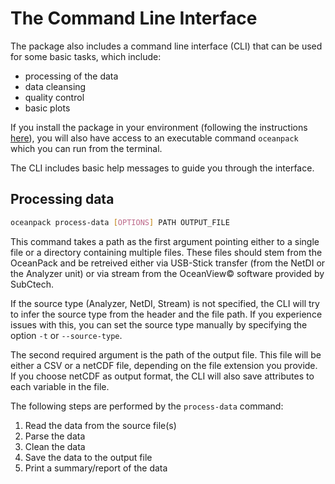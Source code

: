 # The Command Line Interface

The package also includes a command line interface (CLI) that can be used for some basic tasks, which include:

- processing of the data
- data cleansing
- quality control
- basic plots

If you install the package in your environment (following the instructions [here](index.md#installation)), you will also have access to an executable command `oceanpack` which you can run from the terminal.

The CLI includes basic help messages to guide you through the interface.

## Processing data

```bash
oceanpack process-data [OPTIONS] PATH OUTPUT_FILE
```

This command takes a path as the first argument pointing either to a single file or a directory containing multiple files.
These files should stem from the OceanPack and be retreived either via USB-Stick transfer (from the NetDI or the Analyzer unit) or via stream from the OceanView&copy; software provided by SubCtech.

If the source type (Analyzer, NetDI, Stream) is not specified, the CLI will try to infer the source type from the header and the file path.
If you experience issues with this, you can set the source type manually by specifying the option `-t` or `--source-type`.

The second required argument is the path of the output file. This file will be either a CSV or a netCDF file, depending on the file extension you provide.
If you choose netCDF as output format, the CLI will also save attributes to each variable in the file.

The following steps are performed by the `process-data` command:

1. Read the data from the source file(s)
2. Parse the data
3. Clean the data
4. Save the data to the output file
5. Print a summary/report of the data

